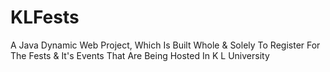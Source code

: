 # KLFests
A Java Dynamic Web Project, Which Is Built Whole &amp; Solely To Register For The Fests &amp; It's Events That Are Being Hosted In K L University
